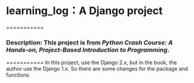 # learning_log：A Django project
===========

### Description: This project is from *Python Crash Course: A Hands-on, Project-Based Introduction to Programming*.

===========
In this project, use the Django 2.x, but in the book, the author use the Django 1.x. So there are some changes for the package and functions.

